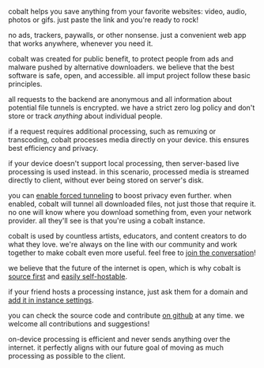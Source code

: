 <script lang="ts">
    import { t } from "$lib/i18n/translations";
    import { contacts, docs } from "$lib/env";

    import SectionHeading from "$components/misc/SectionHeading.svelte";
</script>

<section id="summary">
<SectionHeading
    title={$t("about.heading.summary")}
    sectionId="summary"
/>

cobalt helps you save anything from your favorite websites: video, audio, photos or gifs. just paste the link and you're ready to rock!

no ads, trackers, paywalls, or other nonsense. just a convenient web app that works anywhere, whenever you need it.
</section>

<section id="motivation">
<SectionHeading
    title={$t("about.heading.motivation")}
    sectionId="motivation"
/>

cobalt was created for public benefit, to protect people from ads and malware pushed by alternative downloaders.
we believe that the best software is safe, open, and accessible. all imput project follow these basic principles.
</section>

<section id="privacy-efficiency">
<SectionHeading
    title={$t("about.heading.privacy_efficiency")}
    sectionId="privacy-efficiency"
/>

all requests to the backend are anonymous and all information about potential file tunnels is encrypted.
we have a strict zero log policy and don't store or track *anything* about individual people.

if a request requires additional processing, such as remuxing or transcoding, cobalt processes media
directly on your device. this ensures best efficiency and privacy.

if your device doesn't support local processing, then server-based live processing is used instead.
in this scenario, processed media is streamed directly to client, without ever being stored on server's disk.

you can [enable forced tunneling](/settings/privacy#tunnel) to boost privacy even further.
when enabled, cobalt will tunnel all downloaded files, not just those that require it.
no one will know where you download something from, even your network provider.
all they'll see is that you're using a cobalt instance.
</section>

<section id="community">
<SectionHeading
    title={$t("about.heading.community")}
    sectionId="community"
/>

cobalt is used by countless artists, educators, and content creators to do what they love.
we're always on the line with our community and work together to make cobalt even more useful.
feel free to [join the conversation](/about/community)!

we believe that the future of the internet is open, which is why cobalt is
[source first](https://sourcefirst.com/) and [easily self-hostable]({docs.instanceHosting}).

if your friend hosts a processing instance, just ask them for a domain and [add it in instance settings](/settings/instances#community).

you can check the source code and contribute [on github]({contacts.github}) at any time.
we welcome all contributions and suggestions!
</section>

<section id="local">
<SectionHeading
    title={$t("about.heading.local")}
    sectionId="local"
/>

on-device processing is efficient and never sends anything over the internet.
it perfectly aligns with our future goal of moving as much processing as possible to the client.
</section>
